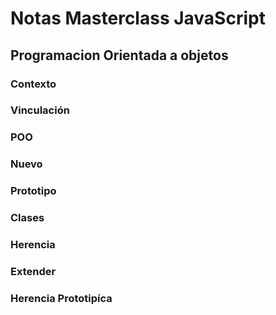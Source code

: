 # Notas Masterclass JavaScript

## Programacion Orientada a objetos

### Contexto

### Vinculación 

### POO

### Nuevo

### Prototipo

### Clases

### Herencia

### Extender

### Herencia Prototipíca